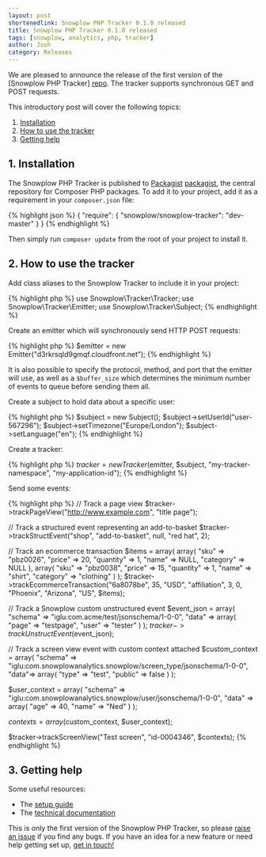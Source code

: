 ```yaml
---
layout: post
shortenedlink: Snowplow PHP Tracker 0.1.0 released
title: Snowplow PHP Tracker 0.1.0 released
tags: [snowplow, analytics, php, tracker]
author: Josh
category: Releases
---
```


We are pleased to announce the release of the first version of the [Snowplow PHP Tracker] [repo]. The tracker supports synchronous GET and POST requests.

This introductory post will cover the following topics:

1. [Installation](/blog/2014/09/30/snowplow-php-tracker-0.1.0-released/#install)
2. [How to use the tracker](/blog/2014/09/30/snowplow-php-tracker-0.1.0-released/#usage)
3. [Getting help](/blog/2014/09/30/snowplow-php-tracker-0.1.0-released/#help)

<!--more-->

<div class="html">
<h2><a name="install">1. Installation</a></h2>
</div>

The Snowplow PHP Tracker is published to [Packagist] [packagist], the central repository for Composer PHP packages. To add it to your project, add it as a requirement in your `composer.json` file:

{% highlight json %}
{
    "require": {
        "snowplow/snowplow-tracker": "dev-master"
    }
}
{% endhighlight %}

Then simply run `composer update` from the root of your project to install it.

<div class="html">
<h2><a name="usage">2. How to use the tracker</a></h2>
</div>

Add class aliases to the Snowplow Tracker to include it in your project:

{% highlight php %}
use Snowplow\Tracker\Tracker;
use Snowplow\Tracker\Emitter;
use Snowplow\Tracker\Subject;
{% endhighlight %}

Create an emitter which will synchronously send HTTP POST requests:

{% highlight php %}
$emitter = new Emitter("d3rkrsqld9gmqf.cloudfront.net");
{% endhighlight %}

It is also possible to specify the protocol, method, and port that the emitter will use, as well as a `$buffer_size` which determines the minimum number of events to queue before sending them all.

Create a subject to hold data about a specific user:

{% highlight php %}
$subject = new Subject();
$subject->setUserId("user-567296");
$subject->setTimezone("Europe/London");
$subject->setLanguage("en");
{% endhighlight %}

Create a tracker:

{% highlight php %}
$tracker = new Tracker($emitter, $subject, "my-tracker-namespace", "my-application-id");
{% endhighlight %}

Send some events:

{% highlight php %}
// Track a page view
$tracker->trackPageView("http://www.example.com", "title page");

// Track a structured event representing an add-to-basket
$tracker->trackStructEvent("shop", "add-to-basket", null, "red hat", 2);

// Track an ecommerce transaction
$items = array(
    array(
        "sku" => "pbz0026",
        "price" => 20,
        "quantity" => 1,
        "name" => NULL,
        "category" => NULL
    ),
    array(
        "sku" => "pbz0038",
        "price" => 15,
        "quantity" => 1,
        "name" => "shirt",
        "category" => "clothing"
    )
);
$tracker->trackEcommerceTransaction("6a8078be", 35, "USD", "affiliation", 3, 
                                    0, "Phoenix", "Arizona", "US", $items);

// Track a Snowplow custom unstructured event
$event_json = 
array(
    "schema" => "iglu:com.acme/test/jsonschema/1-0-0",
    "data" => array(
        "page" => "testpage",
        "user" => "tester"
    )
);
$tracker->trackUnstructEvent($event_json);

// Track a screen view event with custom context attached
$custom_context = array(
    "schema" => "iglu:com.snowplowanalytics.snowplow/screen_type/jsonschema/1-0-0",
    "data"=> array(
        "type" => "test",
        "public" => false
    )
);

$user_context = array(
    "schema" => "iglu:com.snowplowanalytics.snowplow/user/jsonschema/1-0-0",
    "data" => array(
        "age" => 40,
        "name" => "Ned"
    )
);

$contexts = array($custom_context, $user_context);

$tracker->trackScreenView("Test screen", "id-0004346", $contexts);
{% endhighlight %}

<div class="html">
<h2><a name="help">3. Getting help</a></h2>
</div>

Some useful resources:

* The [setup guide][setup]
* The [technical documentation][technical-documentation]

This is only the first version of the Snowplow PHP Tracker, so please [raise an issue][issues] if you find any bugs. If you have an idea for a new feature or need help getting set up, [get in touch!][talk-to-us]

[repo]: https://github.com/snowplow/snowplow-php-tracker
[packagist]: https://packagist.org/
[setup]: https://github.com/snowplow/snowplow/wiki/PHP-Tracker-Setup
[technical-documentation]: https://github.com/snowplow/snowplow/wiki/PHP-Tracker
[issues]: https://github.com/snowplow/snowplow-php-tracker/issues
[talk-to-us]: https://github.com/snowplow/snowplow/wiki/Talk-to-us